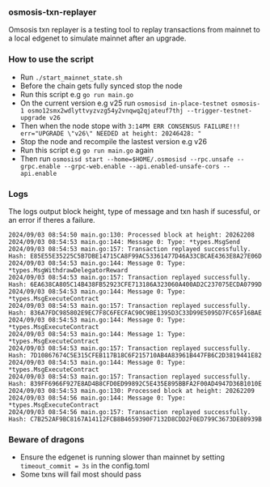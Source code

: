 ### osmosis-txn-replayer

Omsosis txn replayer is a testing tool to replay transactions from mainnet to a local edgenet to simulate mainnet after an upgrade.

### How to use the script

- Run `./start_mainnet_state.sh`
- Before the chain gets fully synced stop the node
- Run this script e.g `go run main.go`
- On the current version e.g v25 run `osmosisd in-place-testnet osmosis-1 osmo12smx2wdlyttvyzvzg54y2vnqwq2qjateuf7thj --trigger-testnet-upgrade v26`
- Then when the node stope with `3:14PM ERR CONSENSUS FAILURE!!! err="UPGRADE \"v26\" NEEDED at height: 20246428: " `
- Stop the node and recompile the lastest version e.g v26
- Run this script e.g `go run main.go` again
- Then run  `osmosisd start --home=$HOME/.osmosisd --rpc.unsafe --grpc.enable --grpc-web.enable --api.enabled-unsafe-cors --api.enable`

### Logs 
The logs output block height, type of message and txn hash if sucessful, or an error if theres a failure.
```
2024/09/03 08:54:50 main.go:130: Processed block at height: 20262208
2024/09/03 08:54:53 main.go:144: Message 0: Type: *types.MsgSend
2024/09/03 08:54:53 main.go:157: Transaction replayed successfully. Hash: E85E55E35225C5B7DBE14715CA8F99AC53361477D46A33CBCAE4363E8A27E06D
2024/09/03 08:54:53 main.go:144: Message 0: Type: *types.MsgWithdrawDelegatorReward
2024/09/03 08:54:53 main.go:157: Transaction replayed successfully. Hash: 6EA638CA805C14B438FB52923CFE713186A323060A400AD2C237075ECDA0799D
2024/09/03 08:54:53 main.go:144: Message 0: Type: *types.MsgExecuteContract
2024/09/03 08:54:53 main.go:157: Transaction replayed successfully. Hash: 836A7FDC985802E9EC7F8C6FECFAC90C9BE1395D3C33D99E5095D7FC65F16BAE
2024/09/03 08:54:53 main.go:144: Message 0: Type: *types.MsgExecuteContract
2024/09/03 08:54:53 main.go:144: Message 1: Type: *types.MsgExecuteContract
2024/09/03 08:54:53 main.go:157: Transaction replayed successfully. Hash: 7D10867674C5E315CFEB117B18C6F215710AB4A83961B447FB6C2D3819441E82
2024/09/03 08:54:53 main.go:144: Message 0: Type: *types.MsgExecuteContract
2024/09/03 08:54:53 main.go:157: Transaction replayed successfully. Hash: 839FF6966F927E8AD4B8CFD0ED99892C5E435E895BBFA2F00AD4947D36B1010E
2024/09/03 08:54:53 main.go:130: Processed block at height: 20262209
2024/09/03 08:54:56 main.go:144: Message 0: Type: *types.MsgExecuteContract
2024/09/03 08:54:56 main.go:157: Transaction replayed successfully. Hash: C7B252AF9BC8167A14112FCB8B4659390F7132D8CDD2F0ED799C3673DE80939B
```

### Beware of dragons
- Ensure the edgenet is running slower than mainnet by setting `timeout_commit = 3s` in the config.toml
- Some txns will fail most should pass
